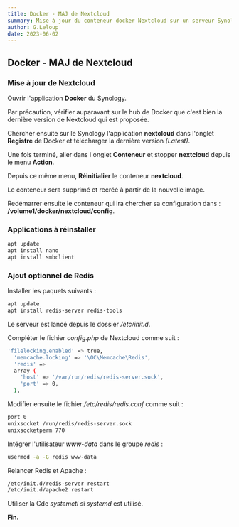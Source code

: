 ```yaml
---
title: Docker - MAJ de Nextcloud
summary: Mise à jour du conteneur docker Nextcloud sur un serveur Synology.
author: G.Leloup
date: 2023-06-02
---
```


## Docker - MAJ de Nextcloud

### Mise à jour de Nextcloud

Ouvrir l'application **Docker** du Synology.

Par précaution, vérifier auparavant sur le hub de Docker que c'est bien la dernière version de Nextcloud qui est proposée.

Chercher ensuite sur le Synology l'application **nextcloud** dans l'onglet **Registre** de Docker et télécharger la dernière version *(Latest)*.

Une fois terminé, aller dans l'onglet **Conteneur** et stopper **nextcloud** depuis le menu **Action**.

Depuis ce même menu, **Réinitialier** le conteneur **nextcloud**.

Le conteneur sera supprimé et recréé à partir de la nouvelle image.

Redémarrer ensuite le conteneur qui ira chercher sa configuration dans :  
**/volume1/docker/nextcloud/config**.

### Applications à réinstaller

```bash
apt update
apt install nano
apt install smbclient
```

### Ajout optionnel de Redis

Installer les paquets suivants :

```bash
apt update
apt install redis-server redis-tools
```

Le serveur est lancé depuis le dossier */etc/init.d*.

Compléter le fichier *config.php* de Nextcloud comme suit :

```bash
'filelocking.enabled' => true,
  'memcache.locking' => '\OC\Memcache\Redis',
  'redis' => 
  array (
    'host' => '/var/run/redis/redis-server.sock',
    'port' => 0,
  ),
```

Modifier ensuite le fichier */etc/redis/redis.conf* comme suit :

```bash
port 0
unixsocket /run/redis/redis-server.sock
unixsocketperm 770
```

Intégrer l'utilisateur *www-data* dans le groupe *redis* :

```bash
usermod -a -G redis www-data
```

Relancer Redis et Apache :

```bash
/etc/init.d/redis-server restart
/etc/init.d/apache2 restart
```

Utiliser la Cde *systemctl* si *systemd* est utilisé.

**Fin.**
